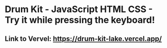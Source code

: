 # Drum Kit - JavaScript HTML CSS - Try it while pressing the keyboard!
## Link to Vervel: https://drum-kit-lake.vercel.app/
